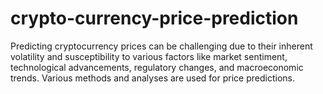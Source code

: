 # crypto-currency-price-prediction
Predicting cryptocurrency prices can be challenging due to their inherent volatility and susceptibility to various factors like market sentiment, technological advancements, regulatory changes, and macroeconomic trends. Various methods and analyses are used for price predictions.
